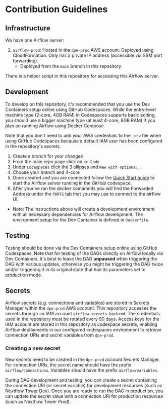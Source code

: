 # Contribution Guidelines

## Infrastructure

We have one Airflow server:

1. `airflow-prod`: Hosted in the `dpe-prod` AWS account. Deployed using CloudFormation. Only has a private IP address (accessible via SSM port forwarding).
	* Deployed from the `main` branch in this repository.

There is a helper script in this repository for accessing this Airflow server.

## Development

To develop on this repository, it's recommended that you use the Dev Containers setup online using GitHub Codespaces. While the entry-level machine type (2-core, 4GB RAM) in Codespaces supports basic editing, you should use a bigger machine type (at least 4-core, 8GB RAM) if you plan on running Airflow using Docker Compose.

Note that you don't need to add your AWS credentials to the `.env` file when using GitHub Codespaces because a default IAM user has been configured in the repository's secrets.

1. Create a branch for your changes
2. From the main repo page click on `<> Code`
3. Under `Codespaces` click the 3 ellipses and `New with options...`
4. Choose your branch and 4-core
5. Once created and you are connected follow the [Quick Start guide](https://github.com/Sage-Bionetworks-Workflows/orca-recipes/blob/main/README.md#quick-start) to start the Airflow server running in the GitHub codespace.
6. After your've ran the docker comamnds you will find the Forwarded Address under the `PORTS` tab that you may use to connect to the airflow UI.

* Note: The instructions above will create a development environment with all necessary dependencies for Airflow development. The environment setup for the Dev Container is defined in `Dockerfile`.

## Testing

Testing should be done via the Dev Containers setup online using GitHub Codespaces. Note that for testing of the DAGs directly on Airflow locally via Dev Containers, it's best to leave the DAG **unpaused** when triggering the DAG with various updates, otherwise you might be triggering the DAG twice and/or triggering it in its original state that had its parameters set to production mode.


## Secrets

Airflow secrets (_e.g._ connections and variables) are stored in Secrets Manager within the `dpe-prod` AWS account. This repository accesses the secrets through an IAM account `airflow-secrets-backend`. The credentials used in the repository must be rotated every 90 days. Access keys for the IAM account are stored in this repository as codespace secrets, enabling Airflow deployments in our configured codespaces environment to retrieve connection URIs and secret variables from `dpe-prod`.

### Creating a new secret

New secrets need to be created in the `dpe-prod` account Secrets Manager. For connection URIs, the secret name should have the prefix `airflow/connections`. Variables should have the prefix `airflow/variables`.

During DAG development and testing, you can create a secret containing the connection URI (or secret variable) for development resources (such as Nextflow Tower Dev). Once you are ready to run the DAG in production, you can update the secret value with a connection URI for production resources (such as Nextflow Tower Prod).
